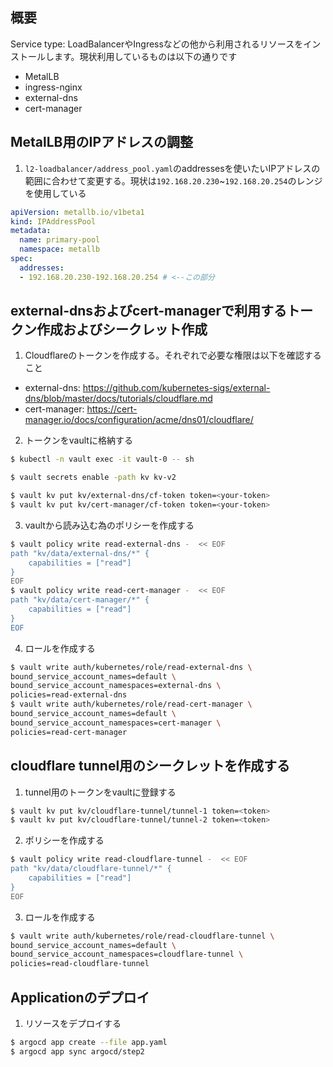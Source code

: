 ## 概要

Service type: LoadBalancerやIngressなどの他から利用されるリソースをインストールします。現状利用しているものは以下の通りです

- MetalLB
- ingress-nginx
- external-dns
- cert-manager

## MetalLB用のIPアドレスの調整
1. `l2-loadbalancer/address_pool.yaml`のaddressesを使いたいIPアドレスの範囲に合わせて変更する。現状は`192.168.20.230`~`192.168.20.254`のレンジを使用している

```yaml
apiVersion: metallb.io/v1beta1
kind: IPAddressPool
metadata:
  name: primary-pool
  namespace: metallb
spec:
  addresses:
  - 192.168.20.230-192.168.20.254 # <--この部分
```

## external-dnsおよびcert-managerで利用するトークン作成およびシークレット作成

1. Cloudflareのトークンを作成する。それぞれで必要な権限は以下を確認すること
- external-dns: https://github.com/kubernetes-sigs/external-dns/blob/master/docs/tutorials/cloudflare.md
- cert-manager: https://cert-manager.io/docs/configuration/acme/dns01/cloudflare/

2. トークンをvaultに格納する
```bash
$ kubectl -n vault exec -it vault-0 -- sh
```

```bash
$ vault secrets enable -path kv kv-v2
```

```bash
$ vault kv put kv/external-dns/cf-token token=<your-token>
$ vault kv put kv/cert-manager/cf-token token=<your-token>
```

3. vaultから読み込む為のポリシーを作成する
```bash
$ vault policy write read-external-dns -  << EOF
path "kv/data/external-dns/*" {
    capabilities = ["read"]
}
EOF
$ vault policy write read-cert-manager -  << EOF
path "kv/data/cert-manager/*" {
    capabilities = ["read"]
}
EOF 
```

4. ロールを作成する
```bash
$ vault write auth/kubernetes/role/read-external-dns \
bound_service_account_names=default \
bound_service_account_namespaces=external-dns \
policies=read-external-dns
$ vault write auth/kubernetes/role/read-cert-manager \
bound_service_account_names=default \
bound_service_account_namespaces=cert-manager \
policies=read-cert-manager
```

## cloudflare tunnel用のシークレットを作成する
1. tunnel用のトークンをvaultに登録する
```bash
$ vault kv put kv/cloudflare-tunnel/tunnel-1 token=<token>
$ vault kv put kv/cloudflare-tunnel/tunnel-2 token=<token>
```

2. ポリシーを作成する
```bash
$ vault policy write read-cloudflare-tunnel -  << EOF
path "kv/data/cloudflare-tunnel/*" {
    capabilities = ["read"]
}
EOF
```

3. ロールを作成する
```bash
$ vault write auth/kubernetes/role/read-cloudflare-tunnel \
bound_service_account_names=default \
bound_service_account_namespaces=cloudflare-tunnel \
policies=read-cloudflare-tunnel
```

## Applicationのデプロイ

1. リソースをデプロイする

```bash
$ argocd app create --file app.yaml 
$ argocd app sync argocd/step2
```